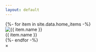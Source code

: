 ```yaml
---
layout: default
---
```


<div class="home-grid">
  <div class="grid">
    {%- for item in site.data.home_items -%}
    <div class="grid-item {{ item.orientation }}">
      <img src="{{ item.image }}" alt="{{ item.name }}">
      <div class="item-label">{{ item.name }}</div>
      <div class="item-content" hidden>
        {{ item.content }}
      </div>
    </div>
    {%- endfor -%}
  </div>

  <div id="modal" class="modal">
    <div class="modal-content">
      <span class="close">&times;</span>
      <h2 id="modal-title"></h2>
      <div id="modal-body"></div>
    </div>
  </div>
</div>

<script>
  document.addEventListener('DOMContentLoaded', function() {
    const modal = document.getElementById('modal');
    const modalTitle = document.getElementById('modal-title');
    const modalBody = document.getElementById('modal-body');
    const closeBtn = modal.querySelector('.close');
    const modalContent = modal.querySelector('.modal-content');

    document.querySelectorAll('.grid-item').forEach(function(item) {
      item.addEventListener('click', function() {
        const rect = item.getBoundingClientRect();
        const originX = ((rect.left + rect.width / 2) / window.innerWidth) * 100;
        const originY = ((rect.top + rect.height / 2) / window.innerHeight) * 100;
        modalContent.style.setProperty('--origin-x', originX + 'vw');
        modalContent.style.setProperty('--origin-y', originY + 'vh');

        modalTitle.textContent = item.querySelector('.item-label').textContent;
        modalBody.innerHTML = item.querySelector('.item-content').innerHTML;
        modal.classList.add('open');
      });
    });

    closeBtn.addEventListener('click', function() {
      modal.classList.remove('open');
    });

    modal.addEventListener('click', function(e) {
      if (e.target === modal) {
        modal.classList.remove('open');
      }
    });
  });
</script>
